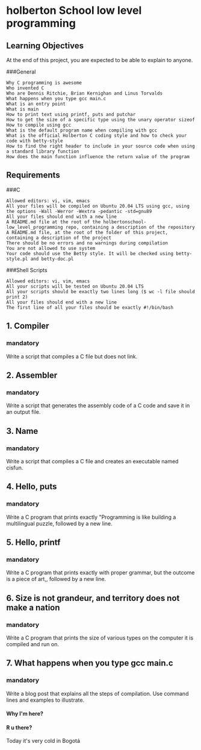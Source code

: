 # holberton School low level programming
## Learning Objectives

At the end of this project, you are expected to be able to explain to anyone.

###General

    Why C programming is awesome
    Who invented C
    Who are Dennis Ritchie, Brian Kernighan and Linus Torvalds
    What happens when you type gcc main.c
    What is an entry point
    What is main
    How to print text using printf, puts and putchar
    How to get the size of a specific type using the unary operator sizeof
    How to compile using gcc
    What is the default program name when compiling with gcc
    What is the official Holberton C coding style and how to check your code with betty-style
    How to find the right header to include in your source code when using a standard library function
    How does the main function influence the return value of the program

## Requirements
###C

    Allowed editors: vi, vim, emacs
    All your files will be compiled on Ubuntu 20.04 LTS using gcc, using the options -Wall -Werror -Wextra -pedantic -std=gnu89
    All your files should end with a new line
    A README.md file at the root of the holbertonschool-low_level_programming repo, containing a description of the repository
    A README.md file, at the root of the folder of this project, containing a description of the project
    There should be no errors and no warnings during compilation
    You are not allowed to use system
    Your code should use the Betty style. It will be checked using betty-style.pl and betty-doc.pl

###Shell Scripts

    Allowed editors: vi, vim, emacs
    All your scripts will be tested on Ubuntu 20.04 LTS
    All your scripts should be exactly two lines long ($ wc -l file should print 2)
    All your files should end with a new line
    The first line of all your files should be exactly #!/bin/bash



## 1. Compiler
### mandatory

Write a script that compiles a C file but does not link.

## 2. Assembler
### mandatory

Write a script that generates the assembly code of a C code and save it in an output file.

## 3. Name
### mandatory

Write a script that compiles a C file and creates an executable named cisfun.

## 4. Hello, puts
### mandatory

Write a C program that prints exactly "Programming is like building a multilingual puzzle, followed by a new line.

## 5. Hello, printf
### mandatory

Write a C program that prints exactly with proper grammar, but the outcome is a piece of art,, followed by a new line.

## 6. Size is not grandeur, and territory does not make a nation
### mandatory

Write a C program that prints the size of various types on the computer it is compiled and run on.

## 7. What happens when you type gcc main.c
### mandatory

Write a blog post that explains all the steps of compilation. Use command lines and examples to illustrate.


#### Why I'm here?
#### R u there?
Today it's very cold in Bogotá  
